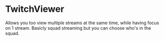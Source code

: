 # TwitchViewer
Allows you too view multiple streams at the same time, while having focus on 1 stream. Basicly squad streaming but you can choose who's in the squad.
